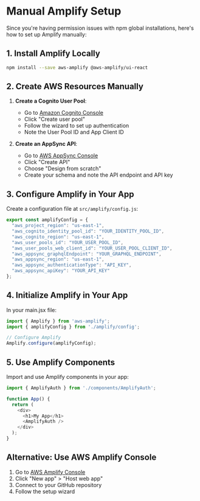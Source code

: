 # Manual Amplify Setup

Since you're having permission issues with npm global installations, here's how to set up Amplify manually:

## 1. Install Amplify Locally

```bash
npm install --save aws-amplify @aws-amplify/ui-react
```

## 2. Create AWS Resources Manually

1. **Create a Cognito User Pool**:
   - Go to [Amazon Cognito Console](https://console.aws.amazon.com/cognito/home)
   - Click "Create user pool"
   - Follow the wizard to set up authentication
   - Note the User Pool ID and App Client ID

2. **Create an AppSync API**:
   - Go to [AWS AppSync Console](https://console.aws.amazon.com/appsync/home)
   - Click "Create API"
   - Choose "Design from scratch"
   - Create your schema and note the API endpoint and API key

## 3. Configure Amplify in Your App

Create a configuration file at `src/amplify/config.js`:

```javascript
export const amplifyConfig = {
  "aws_project_region": "us-east-1",
  "aws_cognito_identity_pool_id": "YOUR_IDENTITY_POOL_ID",
  "aws_cognito_region": "us-east-1",
  "aws_user_pools_id": "YOUR_USER_POOL_ID",
  "aws_user_pools_web_client_id": "YOUR_USER_POOL_CLIENT_ID",
  "aws_appsync_graphqlEndpoint": "YOUR_GRAPHQL_ENDPOINT",
  "aws_appsync_region": "us-east-1",
  "aws_appsync_authenticationType": "API_KEY",
  "aws_appsync_apiKey": "YOUR_API_KEY"
};
```

## 4. Initialize Amplify in Your App

In your main.jsx file:

```javascript
import { Amplify } from 'aws-amplify';
import { amplifyConfig } from './amplify/config';

// Configure Amplify
Amplify.configure(amplifyConfig);
```

## 5. Use Amplify Components

Import and use Amplify components in your app:

```javascript
import { AmplifyAuth } from './components/AmplifyAuth';

function App() {
  return (
    <div>
      <h1>My App</h1>
      <AmplifyAuth />
    </div>
  );
}
```

## Alternative: Use AWS Amplify Console

1. Go to [AWS Amplify Console](https://console.aws.amazon.com/amplify/home)
2. Click "New app" > "Host web app"
3. Connect to your GitHub repository
4. Follow the setup wizard